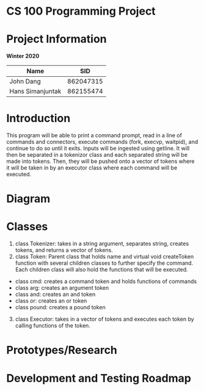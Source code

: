 # CS 100 Programming Project
# Project Information
**Winter 2020**

Name | SID
---- | ----
John Dang | 862047315
Hans Simanjuntak | 862155474

# Introduction
This program will be able to print a command prompt, read in a line of commands and connectors, execute commands (fork, execvp, waitpid), and continue to do so until it exits. Inputs will be ingested using getline. It will then be separated in a tokenizor class and each separated string will be made into tokens. Then, they will be pushed onto a vector of tokens where it will be taken in by an executor class where each command will be executed.

# Diagram

# Classes
1. class Tokenizer: takes in a string argument, separates string, creates tokens, and returns a vector of tokens.
2. class Token: Parent class that holds name and virtual void createToken function with several children classes to further specify the command. Each children class will also hold the functions that will be executed.
  * class cmd: creates a command token and holds functions of commands
  * class arg: creates an argument token
  * class and: creates an and token
  * class or: creates an or token
  * class pound: creates a pound token
3. class Executor: takes in a vector of tokens and executes each token by calling functions of the token.

# Prototypes/Research

# Development and Testing Roadmap
